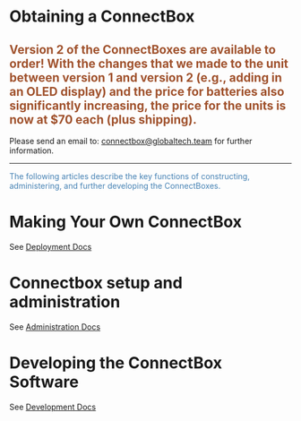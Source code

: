 # Obtaining a ConnectBox

## <span style="color:Sienna">Version 2 of the ConnectBoxes are available to order!  With the changes that we made to the unit between version 1 and version 2 (e.g., adding in an OLED display) and the price for batteries also significantly increasing, the price for the units is now at $70 each (plus shipping).

Please send an email to: connectbox@globaltech.team for further information.</span>
___

<span style="color:SteelBlue">The following articles describe the key functions of constructing, administering, and further developing the ConnectBoxes.</span>

# Making Your Own ConnectBox

See [Deployment Docs](https://github.com/ConnectBox/connectbox-pi/blob/master/docs/deployment.md)

# Connectbox setup and administration

See [Administration Docs](https://github.com/ConnectBox/connectbox-pi/blob/master/docs/administration.md)

# Developing the ConnectBox Software

See [Development Docs](https://github.com/ConnectBox/connectbox-pi/blob/master/docs/development.md)